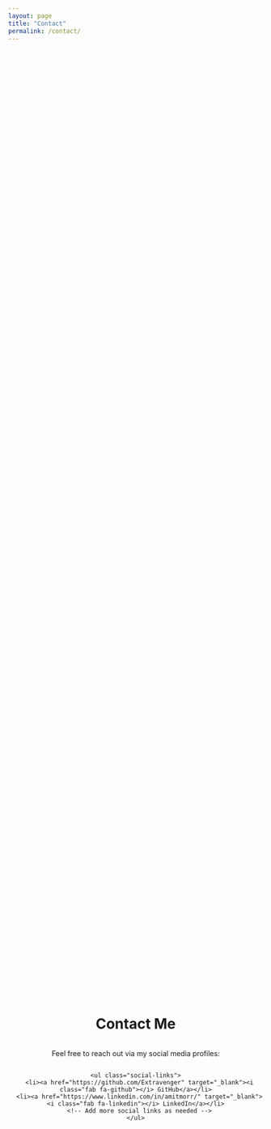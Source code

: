 ```yaml
---
layout: page
title: "Contact"
permalink: /contact/
---
```


<style>
  /* Ensure the body and html elements are set to prevent scrolling */
  body, html {
    height: 100%;
    margin: 0;
    overflow: hidden; /* Prevent scrolling */
  }

  /* Use Flexbox for the layout of the page */
  .page-wrapper {
    display: flex;
    flex-direction: column;
    height: 100%; /* Full page height */
  }

  /* Center the contact-container in the viewport */
  .contact-container {
    display: flex;
    flex-direction: column;
    align-items: center;  /* Center horizontally */
    justify-content: center;  /* Center vertically */
    text-align: center;
    flex-grow: 1;  /* Makes sure content grows to fill available space */
  }

  /* Style the social links to look neat */
  .social-links {
    list-style: none;
    padding: 0;
  }

  .social-links li {
    margin: 10px 0;
  }

  .social-links a {
    text-decoration: none;
    font-size: 18px;
    color: #333;
    transition: color 0.3s ease;
  }

  .social-links a:hover {
    color: #0073e6;
  }
</style>

<div class="page-wrapper">
  <div class="contact-container">
    <h1>Contact Me</h1>
    <p>Feel free to reach out via my social media profiles:</p>

    <ul class="social-links">
      <li><a href="https://github.com/Extravenger" target="_blank"><i class="fab fa-github"></i> GitHub</a></li>
      <li><a href="https://www.linkedin.com/in/amitmorr/" target="_blank"><i class="fab fa-linkedin"></i> LinkedIn</a></li>
      <!-- Add more social links as needed -->
    </ul>
  </div>
</div>
